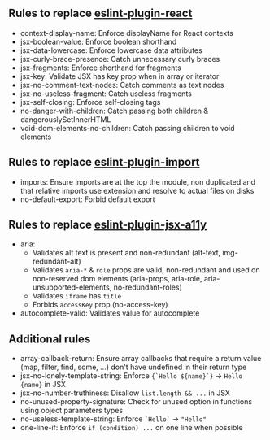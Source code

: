 ## Rules to replace [eslint-plugin-react](https://github.com/jsx-eslint/eslint-plugin-react)

- context-display-name: Enforce displayName for React contexts
- jsx-boolean-value: Enforce boolean shorthand
- jsx-data-lowercase: Enforce lowercase data attributes
- jsx-curly-brace-presence: Catch unnecessary curly braces
- jsx-fragments: Enforce shorthand for fragments
- jsx-key: Validate JSX has key prop when in array or iterator
- jsx-no-comment-text-nodes: Catch comments as text nodes
- jsx-no-useless-fragment: Catch useless fragments
- jsx-self-closing: Enforce self-closing tags
- no-danger-with-children: Catch passing both children & dangerouslySetInnerHTML
- void-dom-elements-no-children: Catch passing children to void elements

## Rules to replace [eslint-plugin-import](https://github.com/import-js/eslint-plugin-import)

- imports: Ensure imports are at the top the module, non duplicated and that relative imports use extension and resolve to actual files on disks
- no-default-export: Forbid default export

## Rules to replace [eslint-plugin-jsx-a11y](https://github.com/jsx-eslint/eslint-plugin-jsx-a11y)

- aria:
  - Validates alt text is present and non-redundant (alt-text, img-redundant-alt)
  - Validates `aria-*` & `role` props are valid, non-redundant and used on non-reserved dom elements (aria-props, aria-role, aria-unsupported-elements, no-redundant-roles)
  - Validates `iframe` has `title`
  - Forbids `accessKey` prop (no-access-key)
- autocomplete-valid: Validates value for autocomplete

## Additional rules

- array-callback-return: Ensure array callbacks that require a return value (map, filter, find, some, ...) don't have undefined in their return type
- jsx-no-lonely-template-string: Enforce ``{`Hello ${name}`}`` -> `Hello {name}` in JSX
- jsx-no-number-truthiness: Disallow `list.length && ...` in JSX
- no-unused-property-signature: Check for unused option in functions using object parameters types
- no-useless-template-string: Enforce `` `Hello` `` -> `"Hello"`
- one-line-if: Enforce `if (condition) ...` on one line when possible
